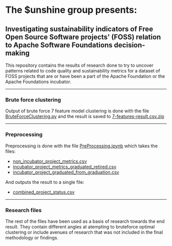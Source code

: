 # The $unshine group presents:
## Investigating sustainability indicators of Free Open Source Software projects' (FOSS) relation to Apache Software Foundations decision-making 

This repository contains the results of research done to try to uncover patterns related to code quality and sustainability metrics for a dataset of FOSS projects that are or have been a part of the Apache Foundation or the Apache Foundations incubator.  

---

### Brute force clustering
Output of brute force 7 feature model clustering is done with the file [BruteForceClustering.py](BruteForceClustering.py) and the result is saved to [7-features-result.csv.zip](7-features-result.csv.zip)

---

### Preprocessing
Preprocessing is done with the file [PreProcessing.ipynb](PreProcessing.ipynb) which takes the files:
- [non_incubator_project_metrics.csv](non_incubator_project_metrics.csv)
- [incubator_project_metrics_graduated_retired.csv](incubator_project_metrics_graduated_retired.csv)
- [incubator_project_graduated_from_graduation.csv](incubator_project_graduated_from_graduation.csv) 

And outputs the result to a single file:
- [combined_project_status.csv](combined_project_status.csv)

---

### Research files
The rest of the files have been used as a basis of research towards the end result. They contain different angles at atempting to bruteforce optimal clustering or include avenues of research that was not included in the final methodology or findings. 
